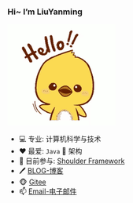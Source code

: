 ### Hi~ I’m LiuYanming

![hello](https://github.com/ChinaLym/ChinaLym/raw/master/hello.gif)

- 💻 专业: 计算机科学与技术
- ❤ 最爱: `Java` 🚀 架构
- 🔨 目前参与: [Shoulder Framework](https://github.com/ChinaLym/Shoulder-Framework)
- 🖊 [BLOG-博客](https://blog.csdn.net/qq_35425070/category_8283094.html)
- 🐵 [Gitee](https://gitee.com/ChinaLym)
- 📫 [Email-电子邮件](mailto:cn_lym@foxmail.com)


<!--
**ChinaLym/ChinaLym** is a ✨ _special_ ✨ repository because its `README.md` (this file) appears on your GitHub profile.

Here are some ideas to get you started:

- 🔭 I’m currently working on ...
- 🌱 I’m currently learning ...
- 👯 I’m looking to collaborate on ...
- 🤔 I’m looking for help with ...
- 💬 Ask me about ...
- 📫 How to reach me: ...
- 😄 Pronouns: ...
- ⚡ Fun fact: ...
-->
